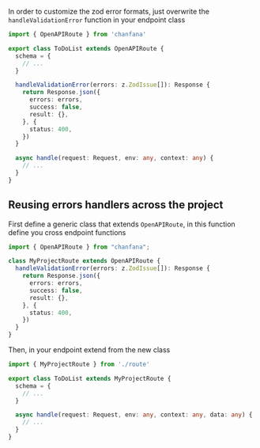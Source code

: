 In order to customize the zod error formats, just overwrite the `handleValidationError` function in your endpoint class

```ts
import { OpenAPIRoute } from 'chanfana'

export class ToDoList extends OpenAPIRoute {
  schema = {
    // ...
  }

  handleValidationError(errors: z.ZodIssue[]): Response {
    return Response.json({
      errors: errors,
      success: false,
      result: {},
    }, {
      status: 400,
    })
  }

  async handle(request: Request, env: any, context: any) {
    // ...
  }
}
```

## Reusing errors handlers across the project

First define a generic class that extends `OpenAPIRoute`, in this function define you cross endpoint functions

```ts
import { OpenAPIRoute } from "chanfana";

class MyProjectRoute extends OpenAPIRoute {
  handleValidationError(errors: z.ZodIssue[]): Response {
    return Response.json({
      errors: errors,
      success: false,
      result: {},
    }, {
      status: 400,
    })
  }
}
```

Then, in your endpoint extend from the new class

```ts
import { MyProjectRoute } from './route'

export class ToDoList extends MyProjectRoute {
  schema = {
    // ...
  }

  async handle(request: Request, env: any, context: any, data: any) {
    // ...
  }
}
```
